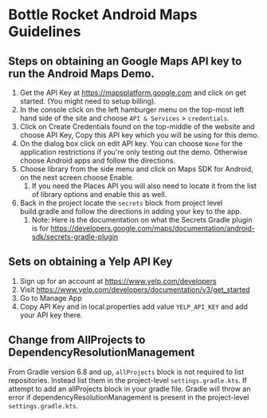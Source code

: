 Bottle Rocket Android Maps Guidelines
=====================================

## Steps on obtaining an Google Maps API key to run the Android Maps Demo.
1. Get the API Key at https://mapsplatform.google.com and click on get started. (You might need to setup billing).
2. In the console click on the left hamburger menu on the top-most left hand side of the site and choose `API & Services` > `credentials`.
3. Click on Create Credentials found on the top-middle of the website and choose API Key, Copy this API key which you will be using for this demo.
4. On the dialog box click on edit API key. You can choose `None` for the application restrictions if you're only testing out the demo. Otherwise choose Android apps and follow the directions.
5. Choose library from the side menu and click on Maps SDK for Android, on the next screen choose Enable.
   1. If you need the Places API you will also need to locate it from the list of library options and enable this as well.
6. Back in the project locate the `secrets` block from project level build.gradle and follow the directions in adding your key to the app.
   1. Note: Here is the documentation on what the Secrets Gradle plugin is for https://developers.google.com/maps/documentation/android-sdk/secrets-gradle-plugin

## Sets on obtaining a Yelp API Key
1. Sign up for an account at https://www.yelp.com/developers
2. Visit https://www.yelp.com/developers/documentation/v3/get_started
3. Go to Manage App
4. Copy API Key and in local.properties add value `YELP_API_KEY` and add your API key there. 

## Change from AllProjects to DependencyResolutionManagement
From Gradle version 6.8 and up, `allProjects` block is not required to list repositories. Instead list them in the project-level `settings.gradle.kts`. If attempt to add an allProjects block in your gradle file. Gradle will throw an error if dependencyResolutionManagement is present
in the project-level `settings.gradle.kts`. 

